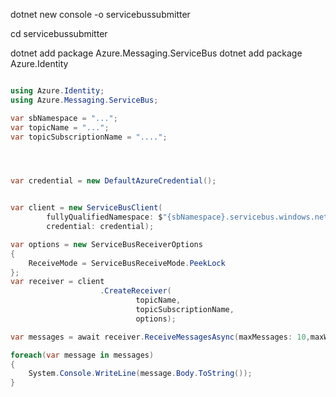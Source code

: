 

dotnet new console -o servicebussubmitter

cd servicebussubmitter

dotnet add package Azure.Messaging.ServiceBus
dotnet add package Azure.Identity



```csharp

using Azure.Identity;
using Azure.Messaging.ServiceBus;

var sbNamespace = "...";
var topicName = "...";
var topicSubscriptionName = "....";




var credential = new DefaultAzureCredential();


var client = new ServiceBusClient(
        fullyQualifiedNamespace: $"{sbNamespace}.servicebus.windows.net",
        credential: credential);

var options = new ServiceBusReceiverOptions
{
    ReceiveMode = ServiceBusReceiveMode.PeekLock 
};
var receiver = client
                    .CreateReceiver(
                            topicName,
                            topicSubscriptionName,
                            options);

var messages = await receiver.ReceiveMessagesAsync(maxMessages: 10,maxWaitTime: new TimeSpan(0,0,30));

foreach(var message in messages)
{
    System.Console.WriteLine(message.Body.ToString());
}

```